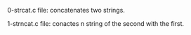 0-strcat.c file: concatenates two strings.

1-strncat.c file: conactes n string of the second with the first.
